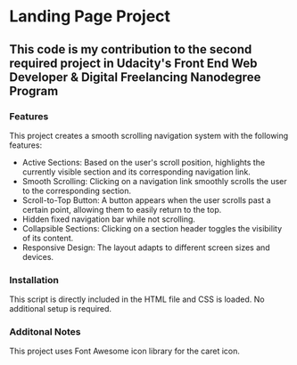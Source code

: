 # Landing Page Project

## This code is my contribution to the second required project in Udacity's Front End Web Developer & Digital Freelancing Nanodegree Program

### Features

This project creates a smooth scrolling navigation system with the following features:

- Active Sections: Based on the user's scroll position, highlights the currently visible section and its corresponding navigation link.
- Smooth Scrolling: Clicking on a navigation link smoothly scrolls the user to the corresponding section.
- Scroll-to-Top Button: A button appears when the user scrolls past a certain point, allowing them to easily return to the top.
- Hidden fixed navigation bar while not scrolling.
- Collapsible Sections: Clicking on a section header toggles the visibility of its content.
- Responsive Design: The layout adapts to different screen sizes and devices.

### Installation

This script is directly included in the HTML file and CSS is loaded. No additional setup is required.

### Additonal Notes

This project uses Font Awesome icon library for the caret icon.
